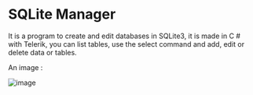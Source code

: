 # SQLite Manager

It is a program to create and edit databases in SQLite3, it is made in C # with Telerik, you can list tables, use the select command and add, edit or delete data or tables.

An image :

![image](https://1.bp.blogspot.com/-j3Hy5V8yyPU/XsljfkOgPdI/AAAAAAAABWk/6pAHTar87HELXkjWNVkMHsORzknRCSLLgCLcBGAsYHQ/s400/sqlitemanager10.jpg)
